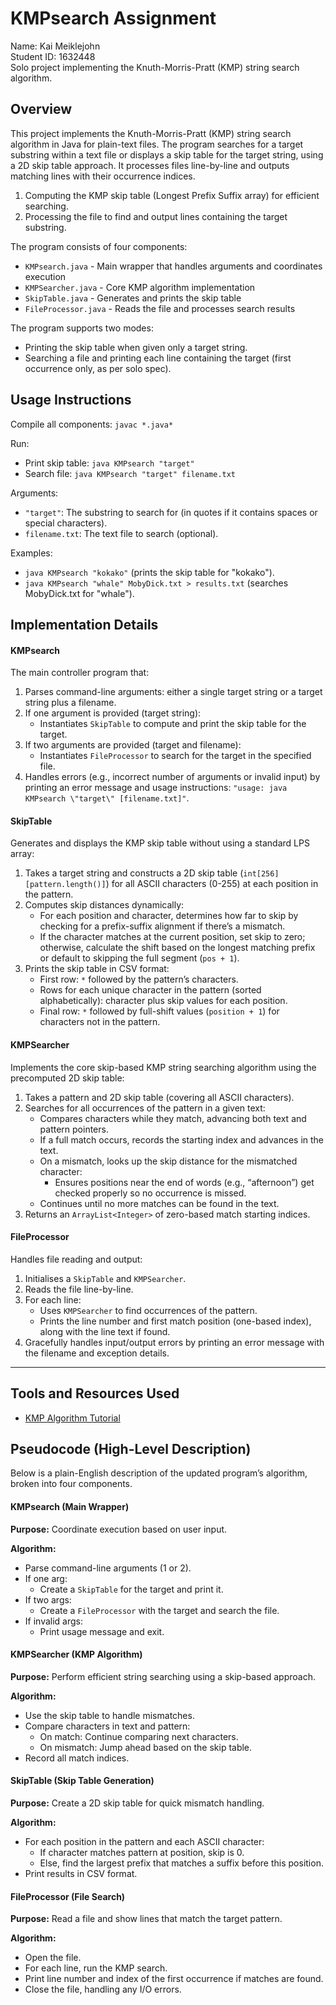 # KMPsearch Assignment
Name: Kai Meiklejohn  
Student ID: 1632448  
Solo project implementing the Knuth-Morris-Pratt (KMP) string search algorithm.

## Overview
This project implements the Knuth-Morris-Pratt (KMP) string search algorithm in Java for plain-text files. The program searches for a target substring within a text file or displays a skip table for the target string, using a 2D skip table approach. It processes files line-by-line and outputs matching lines with their occurrence indices.

1. Computing the KMP skip table (Longest Prefix Suffix array) for efficient searching.
2. Processing the file to find and output lines containing the target substring.

The program consists of four components:
- `KMPsearch.java` - Main wrapper that handles arguments and coordinates execution
- `KMPSearcher.java` - Core KMP algorithm implementation
- `SkipTable.java` - Generates and prints the skip table
- `FileProcessor.java` - Reads the file and processes search results

The program supports two modes:
- Printing the skip table when given only a target string.
- Searching a file and printing each line containing the target (first occurrence only, as per solo spec).

## Usage Instructions
Compile all components: `javac *.java*`

Run:
- Print skip table: `java KMPsearch "target"`
- Search file: `java KMPsearch "target" filename.txt`

Arguments:
- `"target"`: The substring to search for (in quotes if it contains spaces or special characters).
- `filename.txt`: The text file to search (optional).

Examples:
- `java KMPsearch "kokako"` (prints the skip table for "kokako").
- `java KMPsearch "whale" MobyDick.txt > results.txt` (searches MobyDick.txt for "whale").

## Implementation Details

#### KMPsearch
The main controller program that:
1. Parses command-line arguments: either a single target string or a target string plus a filename.
2. If one argument is provided (target string):
   - Instantiates `SkipTable` to compute and print the skip table for the target.
3. If two arguments are provided (target and filename):
   - Instantiates `FileProcessor` to search for the target in the specified file.
4. Handles errors (e.g., incorrect number of arguments or invalid input) by printing an error message and usage instructions: `"usage: java KMPsearch \"target\" [filename.txt]"`.

#### SkipTable
Generates and displays the KMP skip table without using a standard LPS array:
1. Takes a target string and constructs a 2D skip table (`int[256][pattern.length()]`) for all ASCII characters (0-255) at each position in the pattern.
2. Computes skip distances dynamically:
   - For each position and character, determines how far to skip by checking for a prefix-suffix alignment if there’s a mismatch.
   - If the character matches at the current position, set skip to zero; otherwise, calculate the shift based on the longest matching prefix or default to skipping the full segment (`pos + 1`).
3. Prints the skip table in CSV format:
   - First row: `*` followed by the pattern’s characters.
   - Rows for each unique character in the pattern (sorted alphabetically): character plus skip values for each position.
   - Final row: `*` followed by full-shift values (`position + 1`) for characters not in the pattern.

#### KMPSearcher
Implements the core skip-based KMP string searching algorithm using the precomputed 2D skip table:
1. Takes a pattern and 2D skip table (covering all ASCII characters).
2. Searches for all occurrences of the pattern in a given text:
   - Compares characters while they match, advancing both text and pattern pointers.
   - If a full match occurs, records the starting index and advances in the text.
   - On a mismatch, looks up the skip distance for the mismatched character:
     - Ensures positions near the end of words (e.g., “afternoon”) get checked properly so no occurrence is missed.
   - Continues until no more matches can be found in the text.
3. Returns an `ArrayList<Integer>` of zero-based match starting indices.

#### FileProcessor
Handles file reading and output:
1. Initialises a `SkipTable` and `KMPSearcher`.
2. Reads the file line-by-line.
3. For each line:
   - Uses `KMPSearcher` to find occurrences of the pattern.
   - Prints the line number and first match position (one-based index), along with the line text if found.
4. Gracefully handles input/output errors by printing an error message with the filename and exception details.

---

## Tools and Resources Used
- [KMP Algorithm Tutorial](https://www.geeksforgeeks.org/kmp-algorithm-for-pattern-searching/)

## Pseudocode (High-Level Description)
Below is a plain-English description of the updated program’s algorithm, broken into four components.

#### KMPsearch (Main Wrapper)
**Purpose:** Coordinate execution based on user input.

**Algorithm:**
- Parse command-line arguments (1 or 2).
- If one arg:
  - Create a `SkipTable` for the target and print it.
- If two args:
  - Create a `FileProcessor` with the target and search the file.
- If invalid args:
  - Print usage message and exit.

#### KMPSearcher (KMP Algorithm)
**Purpose:** Perform efficient string searching using a skip-based approach.

**Algorithm:**
- Use the skip table to handle mismatches.
- Compare characters in text and pattern:
  - On match: Continue comparing next characters.  
  - On mismatch: Jump ahead based on the skip table.  
- Record all match indices.

#### SkipTable (Skip Table Generation)
**Purpose:** Create a 2D skip table for quick mismatch handling.

**Algorithm:**
- For each position in the pattern and each ASCII character:
  - If character matches pattern at position, skip is 0.
  - Else, find the largest prefix that matches a suffix before this position.
- Print results in CSV format.

#### FileProcessor (File Search)
**Purpose:** Read a file and show lines that match the target pattern.

**Algorithm:**
- Open the file.
- For each line, run the KMP search.
- Print line number and index of the first occurrence if matches are found.
- Close the file, handling any I/O errors.